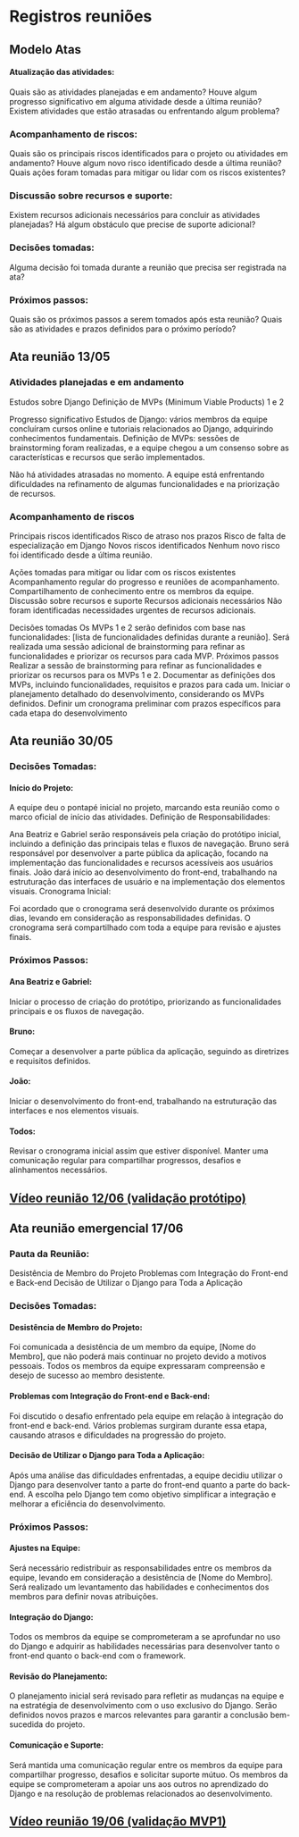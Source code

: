 # Registros reuniões

## Modelo Atas

#### Atualização das atividades:
Quais são as atividades planejadas e em andamento?
Houve algum progresso significativo em alguma atividade desde a última reunião?
Existem atividades que estão atrasadas ou enfrentando algum problema?

### Acompanhamento de riscos:
Quais são os principais riscos identificados para o projeto ou atividades em andamento?
Houve algum novo risco identificado desde a última reunião?
Quais ações foram tomadas para mitigar ou lidar com os riscos existentes?

### Discussão sobre recursos e suporte:
Existem recursos adicionais necessários para concluir as atividades planejadas?
Há algum obstáculo que precise de suporte adicional?

### Decisões tomadas:
Alguma decisão foi tomada durante a reunião que precisa ser registrada na ata?

### Próximos passos:
Quais são os próximos passos a serem tomados após esta reunião?
Quais são as atividades e prazos definidos para o próximo período?

## Ata reunião 13/05

### Atividades planejadas e em andamento
Estudos sobre Django
Definição de MVPs (Minimum Viable Products) 1 e 2

Progresso significativo
    Estudos de Django: vários membros da equipe concluíram cursos online e tutoriais relacionados ao Django, adquirindo conhecimentos fundamentais.
    Definição de MVPs: sessões de brainstorming foram realizadas, e a equipe chegou a um consenso sobre as características e recursos que serão implementados.

Não há atividades atrasadas no momento.
A equipe está enfrentando dificuldades na refinamento de algumas funcionalidades e na priorização de recursos.

### Acompanhamento de riscos
Principais riscos identificados
Risco de atraso nos prazos
Risco de falta de especialização em Django
Novos riscos identificados
Nenhum novo risco foi identificado desde a última reunião.

Ações tomadas para mitigar ou lidar com os riscos existentes
Acompanhamento regular do progresso e reuniões de acompanhamento.
Compartilhamento de conhecimento entre os membros da equipe.
Discussão sobre recursos e suporte
Recursos adicionais necessários
Não foram identificadas necessidades urgentes de recursos adicionais.


Decisões tomadas
Os MVPs 1 e 2 serão definidos com base nas funcionalidades: [lista de funcionalidades definidas durante a reunião].
Será realizada uma sessão adicional de brainstorming para refinar as funcionalidades e priorizar os recursos para cada MVP.
Próximos passos
Realizar a sessão de brainstorming para refinar as funcionalidades e priorizar os recursos para os MVPs 1 e 2.
Documentar as definições dos MVPs, incluindo funcionalidades, requisitos e prazos para cada um.
Iniciar o planejamento detalhado do desenvolvimento, considerando os MVPs definidos.
Definir um cronograma preliminar com prazos específicos para cada etapa do desenvolvimento

## Ata reunião 30/05

### Decisões Tomadas:
#### Início do Projeto:

A equipe deu o pontapé inicial no projeto, marcando esta reunião como o marco oficial de início das atividades.
Definição de Responsabilidades:

Ana Beatriz e Gabriel serão responsáveis pela criação do protótipo inicial, incluindo a definição das principais telas e fluxos de navegação.
Bruno será responsável por desenvolver a parte pública da aplicação, focando na implementação das funcionalidades e recursos acessíveis aos usuários finais.
João dará início ao desenvolvimento do front-end, trabalhando na estruturação das interfaces de usuário e na implementação dos elementos visuais.
Cronograma Inicial:

Foi acordado que o cronograma será desenvolvido durante os próximos dias, levando em consideração as responsabilidades definidas.
O cronograma será compartilhado com toda a equipe para revisão e ajustes finais.

### Próximos Passos:
#### Ana Beatriz e Gabriel:

Iniciar o processo de criação do protótipo, priorizando as funcionalidades principais e os fluxos de navegação.
#### Bruno:

Começar a desenvolver a parte pública da aplicação, seguindo as diretrizes e requisitos definidos.
#### João:

Iniciar o desenvolvimento do front-end, trabalhando na estruturação das interfaces e nos elementos visuais.
#### Todos:

Revisar o cronograma inicial assim que estiver disponível.
Manter uma comunicação regular para compartilhar progressos, desafios e alinhamentos necessários.

## [Vídeo reunião 12/06 (validação protótipo)](https://youtu.be/ZUc8Kr6Afks)

## Ata reunião emergencial 17/06

### Pauta da Reunião:
Desistência de Membro do Projeto
Problemas com Integração do Front-end e Back-end
Decisão de Utilizar o Django para Toda a Aplicação

### Decisões Tomadas:
#### Desistência de Membro do Projeto:

Foi comunicada a desistência de um membro da equipe, [Nome do Membro], que não poderá mais continuar no projeto devido a motivos pessoais.
Todos os membros da equipe expressaram compreensão e desejo de sucesso ao membro desistente.

#### Problemas com Integração do Front-end e Back-end:

Foi discutido o desafio enfrentado pela equipe em relação à integração do front-end e back-end.
Vários problemas surgiram durante essa etapa, causando atrasos e dificuldades na progressão do projeto.

#### Decisão de Utilizar o Django para Toda a Aplicação:

Após uma análise das dificuldades enfrentadas, a equipe decidiu utilizar o Django para desenvolver tanto a parte do front-end quanto a parte do back-end.
A escolha pelo Django tem como objetivo simplificar a integração e melhorar a eficiência do desenvolvimento.

### Próximos Passos:
#### Ajustes na Equipe:

Será necessário redistribuir as responsabilidades entre os membros da equipe, levando em consideração a desistência de [Nome do Membro].
Será realizado um levantamento das habilidades e conhecimentos dos membros para definir novas atribuições.

#### Integração do Django:

Todos os membros da equipe se comprometeram a se aprofundar no uso do Django e adquirir as habilidades necessárias para desenvolver tanto o front-end quanto o back-end com o framework.

#### Revisão do Planejamento:

O planejamento inicial será revisado para refletir as mudanças na equipe e na estratégia de desenvolvimento com o uso exclusivo do Django.
Serão definidos novos prazos e marcos relevantes para garantir a conclusão bem-sucedida do projeto.

#### Comunicação e Suporte:

Será mantida uma comunicação regular entre os membros da equipe para compartilhar progresso, desafios e solicitar suporte mútuo.
Os membros da equipe se comprometeram a apoiar uns aos outros no aprendizado do Django e na resolução de problemas relacionados ao desenvolvimento.

## [Vídeo reunião 19/06 (validação MVP1)](https://youtu.be/BrrRnM34xC4)